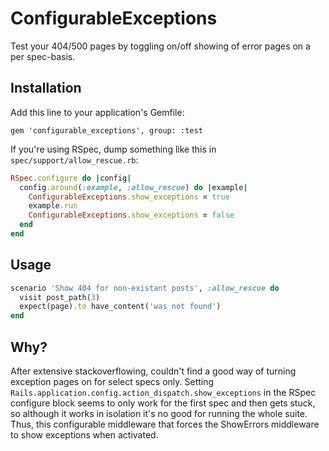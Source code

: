 # ConfigurableExceptions

Test your 404/500 pages by toggling on/off showing of error pages on a per spec-basis.

## Installation

Add this line to your application's Gemfile:

    gem 'configurable_exceptions', group: :test

If you're using RSpec, dump something like this in `spec/support/allow_rescue.rb`:
   
```ruby
RSpec.configure do |config|
  config.around(:example, :allow_rescue) do |example|
    ConfigurableExceptions.show_exceptions = true
    example.run
    ConfigurableExceptions.show_exceptions = false
  end
end
```

## Usage

```ruby
scenario 'Show 404 for non-existant posts', :allow_rescue do
  visit post_path(3)
  expect(page).to have_content('was not found')
end
```

## Why?

After extensive stackoverflowing, couldn't find a good way of turning exception pages on for select specs only. Setting `Rails.application.config.action_dispatch.show_exceptions` in the RSpec configure block seems to only work for the first spec and then gets stuck, so although it works in isolation it's no good for running the whole suite. 
Thus, this configurable middleware that forces the ShowErrors middleware to show exceptions when activated.
